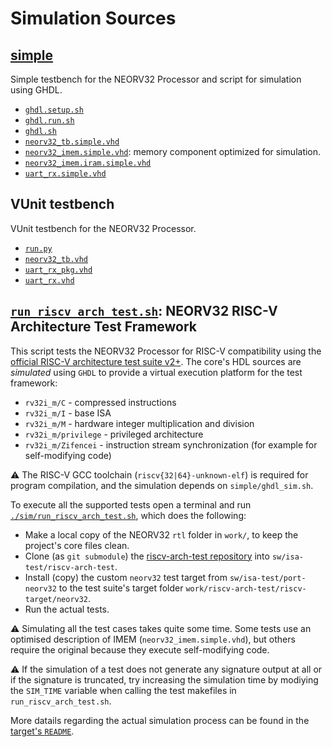 # Simulation Sources


## [simple](simple)

Simple testbench for the NEORV32 Processor and script for simulation using GHDL.

- [`ghdl.setup.sh`](simple/ghdl.setup.sh)
- [`ghdl.run.sh`](simple/ghdl.run.sh)
- [`ghdl.sh`](simple/ghdl.sh)
- [`neorv32_tb.simple.vhd`](simple/neorv32_tb.simple.vhd)
- [`neorv32_imem.simple.vhd`](simple/neorv32_imem.simple.vhd): memory component optimized for simulation.
- [`neorv32_imem.iram.simple.vhd`](simple/neorv32_imem.iram.simple.vhd)
- [`uart_rx.simple.vhd`](simple/uart_rx.simple.vhd)


## VUnit testbench

VUnit testbench for the NEORV32 Processor.

- [`run.py`](run.py)
- [`neorv32_tb.vhd`](neorv32_tb.vhd)
- [`uart_rx_pkg.vhd`](uart_rx_pkg.vhd)
- [`uart_rx.vhd`](uart_rx.vhd)


## [`run_riscv_arch_test.sh`](run_riscv_arch_test.sh): NEORV32 RISC-V Architecture Test Framework

This script tests the NEORV32 Processor for RISC-V compatibility using the
[official RISC-V architecture test suite v2+](https://github.com/riscv/riscv-arch-test).
The core's HDL sources are *simulated* using `GHDL` to provide a virtual execution platform for the test framework:

* `rv32i_m/C` - compressed instructions
* `rv32i_m/I` - base ISA
* `rv32i_m/M` - hardware integer multiplication and division
* `rv32i_m/privilege` - privileged architecture
* `rv32i_m/Zifencei` - instruction stream synchronization (for example for self-modifying code)

:warning: The RISC-V GCC toolchain (`riscv{32|64}-unknown-elf`) is required for program compilation, and the simulation
  depends on `simple/ghdl_sim.sh`.

To execute all the supported tests open a terminal and run [`./sim/run_riscv_arch_test.sh`](run_riscv_arch_test.sh),
which does the following:

* Make a local copy of the NEORV32 `rtl` folder in `work/`, to keep the project's core files clean.
* Clone (as `git submodule`) the [riscv-arch-test repository](https://github.com/riscv/riscv-arch-test) into `sw/isa-test/riscv-arch-test`.
* Install (copy) the custom `neorv32` test target from `sw/isa-test/port-neorv32` to the
test suite's target folder `work/riscv-arch-test/riscv-target/neorv32`.
* Run the actual tests.

:warning: Simulating all the test cases takes quite some time. Some tests use an optimised description of IMEM
  (`neorv32_imem.simple.vhd`), but others require the original because they execute self-modifying code.

:warning: If the simulation of a test does not generate any signature output at all or if the signature is truncated,
try increasing the simulation time by modiying the `SIM_TIME` variable when calling the test makefiles in `run_riscv_arch_test.sh`.

More datails regarding the actual simulation process can be found in the
[target's `README`](../sw/riscv-arch-test/port-neorv32/framework_v2.0/riscv-target/neorv32/README.md).
